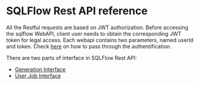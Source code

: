 # SQLFlow Rest API reference

All the Restful requests are based on JWT authorization. Before accessing the sqlflow WebAPI, client user needs to obtain the corresponding JWT token for legal access. Each webapi contains two parameters, named userId and token. Check [here](../prerequisites.md) on how to pass through the authentification.

There are two parts of interface in SQLFlow Rest API:

* [Generation Interface](generation-interface/)
* [User Job Interface](user-job-interface/)
